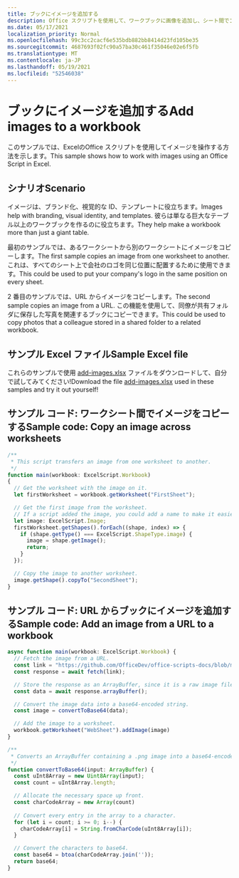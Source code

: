 ```yaml
---
title: ブックにイメージを追加する
description: Office スクリプトを使用して、ワークブックに画像を追加し、シート間でコピーする方法について説明します。
ms.date: 05/17/2021
localization_priority: Normal
ms.openlocfilehash: 99c3cc2cacf6e535bdb882bb8414d23fd105be35
ms.sourcegitcommit: 4687693f02fc90a57ba30c461f35046e02e6f5fb
ms.translationtype: MT
ms.contentlocale: ja-JP
ms.lasthandoff: 05/19/2021
ms.locfileid: "52546038"
---
```

# <a name="add-images-to-a-workbook"></a><span data-ttu-id="2e709-103">ブックにイメージを追加する</span><span class="sxs-lookup"><span data-stu-id="2e709-103">Add images to a workbook</span></span>

<span data-ttu-id="2e709-104">このサンプルでは、ExcelのOffice スクリプトを使用してイメージを操作する方法を示します。</span><span class="sxs-lookup"><span data-stu-id="2e709-104">This sample shows how to work with images using an Office Script in Excel.</span></span>

## <a name="scenario"></a><span data-ttu-id="2e709-105">シナリオ</span><span class="sxs-lookup"><span data-stu-id="2e709-105">Scenario</span></span>

<span data-ttu-id="2e709-106">イメージは、ブランド化、視覚的な ID、テンプレートに役立ちます。</span><span class="sxs-lookup"><span data-stu-id="2e709-106">Images help with branding, visual identity, and templates.</span></span> <span data-ttu-id="2e709-107">彼らは単なる巨大なテーブル以上のワークブックを作るのに役立ちます。</span><span class="sxs-lookup"><span data-stu-id="2e709-107">They help make a workbook more than just a giant table.</span></span>

<span data-ttu-id="2e709-108">最初のサンプルでは、あるワークシートから別のワークシートにイメージをコピーします。</span><span class="sxs-lookup"><span data-stu-id="2e709-108">The first sample copies an image from one worksheet to another.</span></span> <span data-ttu-id="2e709-109">これは、すべてのシート上で会社のロゴを同じ位置に配置するために使用できます。</span><span class="sxs-lookup"><span data-stu-id="2e709-109">This could be used to put your company's logo in the same position on every sheet.</span></span>

<span data-ttu-id="2e709-110">2 番目のサンプルでは、URL からイメージをコピーします。</span><span class="sxs-lookup"><span data-stu-id="2e709-110">The second sample copies an image from a URL.</span></span> <span data-ttu-id="2e709-111">この機能を使用して、同僚が共有フォルダに保存した写真を関連するブックにコピーできます。</span><span class="sxs-lookup"><span data-stu-id="2e709-111">This could be used to copy photos that a colleague stored in a shared folder to a related workbook.</span></span>

## <a name="sample-excel-file"></a><span data-ttu-id="2e709-112">サンプル Excel ファイル</span><span class="sxs-lookup"><span data-stu-id="2e709-112">Sample Excel file</span></span>

<span data-ttu-id="2e709-113">これらのサンプルで使用 <a href="add-images.xlsx">add-images.xlsx</a> ファイルをダウンロードして、自分で試してみてください!</span><span class="sxs-lookup"><span data-stu-id="2e709-113">Download the file <a href="add-images.xlsx">add-images.xlsx</a> used in these samples and try it out yourself!</span></span>

## <a name="sample-code-copy-an-image-across-worksheets"></a><span data-ttu-id="2e709-114">サンプル コード: ワークシート間でイメージをコピーする</span><span class="sxs-lookup"><span data-stu-id="2e709-114">Sample code: Copy an image across worksheets</span></span>

```TypeScript
/**
 * This script transfers an image from one worksheet to another.
 */
function main(workbook: ExcelScript.Workbook)
{
  // Get the worksheet with the image on it.
  let firstWorksheet = workbook.getWorksheet("FirstSheet");

  // Get the first image from the worksheet.
  // If a script added the image, you could add a name to make it easier to find.
  let image: ExcelScript.Image;
  firstWorksheet.getShapes().forEach((shape, index) => {
    if (shape.getType() === ExcelScript.ShapeType.image) {
      image = shape.getImage();
      return;
    }
  });

  // Copy the image to another worksheet.
  image.getShape().copyTo("SecondSheet");
}
```

## <a name="sample-code-add-an-image-from-a-url-to-a-workbook"></a><span data-ttu-id="2e709-115">サンプル コード: URL からブックにイメージを追加する</span><span class="sxs-lookup"><span data-stu-id="2e709-115">Sample code: Add an image from a URL to a workbook</span></span>

```TypeScript
async function main(workbook: ExcelScript.Workbook) {
  // Fetch the image from a URL.
  const link = "https://github.com/OfficeDev/office-scripts-docs/blob/master/docs/images/git-octocat.png";
  const response = await fetch(link);

  // Store the response as an ArrayBuffer, since it is a raw image file.
  const data = await response.arrayBuffer();

  // Convert the image data into a base64-encoded string.
  const image = convertToBase64(data);

  // Add the image to a worksheet.
  workbook.getWorksheet("WebSheet").addImage(image)
}

/**
 * Converts an ArrayBuffer containing a .png image into a base64-encoded string.
 */
function convertToBase64(input: ArrayBuffer) {
  const uInt8Array = new Uint8Array(input);
  const count = uInt8Array.length;

  // Allocate the necessary space up front.
  const charCodeArray = new Array(count) 
  
  // Convert every entry in the array to a character.
  for (let i = count; i >= 0; i--) { 
    charCodeArray[i] = String.fromCharCode(uInt8Array[i]);
  }

  // Convert the characters to base64.
  const base64 = btoa(charCodeArray.join(''));
  return base64;
}
```
